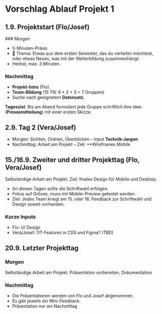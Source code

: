 # Vorschlag Ablauf Projekt 1

## 1.9. Projektstart (Flo/Josef)

### Morgen

- 5-Minuten-Präsis
- 🚜 Thema: Etwas aus dem ersten Semester, das du vertiefen möchtest, oder etwas Neues, was mit der Weiterbildung zusammenhängt.
- Herbst, max. 3 Minuten.



### Nachmittag
- **Projekt-Intro** (Flo).
- **Team-Bildung** (15 TN: 6 * 2 + 3 = 7 Gruppen)
- Suche nach geeignetem **Datensatz**.

**Tagesziel**: Bis am Abend formuliert jede Gruppe schriftlich ihre Idee (**Pressemitteilung**) mit einer ersten Skizze.

## 2.9. Tag 2 (Vera/Josef)

- Morgen: Sichten, Ordnen, Überblicken – Input **Technik-Jargon**
- Nachmittag: Arbeit am Projekt – Ziel: **Wireframes Mobile

## 15./16.9. Zweiter und dritter Projekttag (Flo, Vera/Josef)

Selbständige Arbeit am Projekt. Ziel: finales Design für Mobile und Desktop.

- An diesen Tagen sollte die Schriftwahl erfolgen.
- Fokus auf Grösse, muss mit Mobile-Preview getestet werden.
- Ziel: Jedes Team kriegt am 15. oder 16. Feedback zur Schriftwahl und Design soweit vorhanden.

### Kurze Inputs
- Flo: UI Design
- Vera/Josef: OT-Features in CSS und Figma? (TBD)

## 20.9. Letzter Projekttag

### Morgen

Selbständige Arbeit am Projekt: Präsentation vorbereiten, Dokumentation

### Nachmittag

- Die Präsentationen werden von Flo und Josef abgenommen.
- Es gibt jeweils ein Mini-Feedback.
- Präsentation nur am Nachmittag